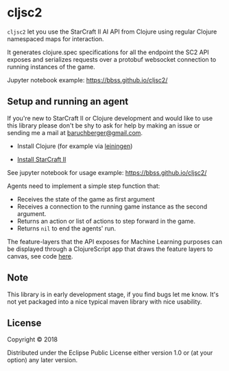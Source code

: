 # cljsc2
`cljsc2` let you use the StarCraft II AI API from Clojure using regular Clojure namespaced maps for interaction.

It generates clojure.spec specifications for all the endpoint the SC2 API exposes and serializes requests over a protobuf websocket connection to running instances of the game.

Jupyter notebook example:
https://bbss.github.io/cljsc2/

## Setup and running an agent

If you're new to StarCraft II or Clojure development and would like to use this library please don't be shy to ask for help by making an issue or sending me a mail at baruchberger@gmail.com.

- Install Clojure (for example via [leiningen](https://leiningen.org/))

- [Install StarCraft II](https://eu.shop.battle.net/en-gb/family/starcraft-ii)

See jupyter notebook for usage example:
https://bbss.github.io/cljsc2/

Agents need to implement a simple step function that:
 - Receives the state of the game as first argument
 - Receives a connection to the running game instance as the second argument.
 - Returns an action or list of actions to step forward in the game.
 - Returns `nil` to end the agents' run.

The feature-layers that the API exposes for Machine Learning purposes can be displayed through a ClojureScript app that draws the feature layers to canvas, see code [here](https://github.com/bbss/cljsc2/blob/master/src/cljsc2/cljs/core.cljs).


## Note
This library is in early development stage, if you find bugs let me know. It's not yet packaged into a nice typical maven library with nice usability.

## License

Copyright © 2018

Distributed under the Eclipse Public License either version 1.0 or (at your option) any later version.
